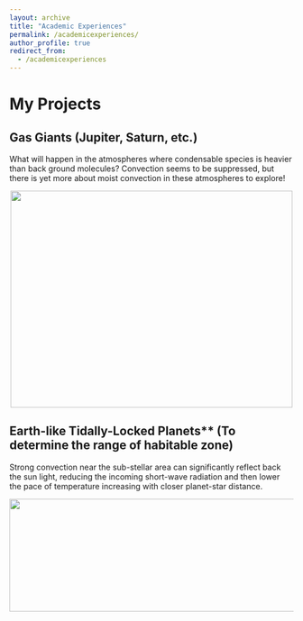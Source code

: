 ```yaml
---
layout: archive
title: "Academic Experiences"
permalink: /academicexperiences/
author_profile: true
redirect_from:
  - /academicexperiences
---
```


# My Projects

## Gas Giants (Jupiter, Saturn, etc.)
What will happen in the atmospheres where condensable species is heavier than back ground molecules? Convection seems to be suppressed, but there is yet more about moist convection in these atmospheres to explore! <br>
<center><img width = '500' height ='385' src ="https://qiyu-song.github.io/images/3Dsimulation.png"/></center>

## Earth-like Tidally-Locked Planets** (To determine the range of habitable zone)
  Strong convection near the sub-stellar area can significantly reflect back the sun light, reducing the incoming short-wave radiation and then lower the pace of temperature increasing with closer planet-star distance. <br>
<center><img width = '800' height ='200' src ="https://qiyu-song.github.io/images/TLP_2D.gif"/></center>
  
